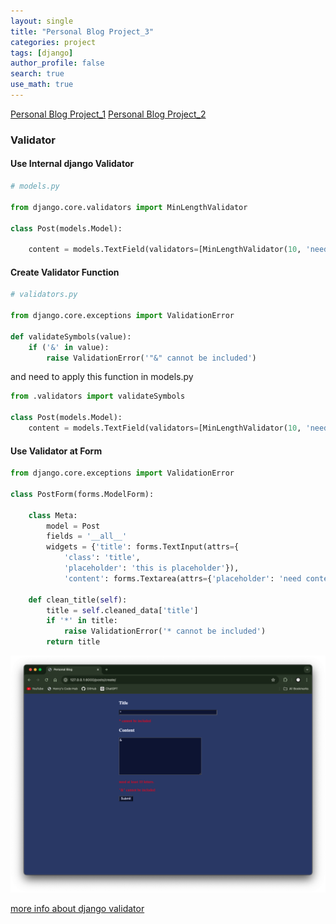 ```yaml
---
layout: single
title: "Personal Blog Project_3"
categories: project
tags: [django]
author_profile: false
search: true
use_math: true
---
```


[Personal Blog Project_1](https://henrychung98.github.io/project/personalBlog1/)
[Personal Blog Project_2](https://henrychung98.github.io/project/personalBlog2/)

### Validator

#### Use Internal django Validator

```python
# models.py

from django.core.validators import MinLengthValidator

class Post(models.Model):

    content = models.TextField(validators=[MinLengthValidator(10, 'need at least 10 letters.')])

```

#### Create Validator Function

```python
# validators.py

from django.core.exceptions import ValidationError

def validateSymbols(value):
    if ('&' in value):
        raise ValidationError('"&" cannot be included')

```
and need to apply this function in models.py

```python
from .validators import validateSymbols

class Post(models.Model):
    content = models.TextField(validators=[MinLengthValidator(10, 'need at least 10 letters.'), validateSymbols])
```

#### Use Validator at Form

```python
from django.core.exceptions import ValidationError

class PostForm(forms.ModelForm):

    class Meta:
        model = Post
        fields = '__all__'
        widgets = {'title': forms.TextInput(attrs={
            'class': 'title',
            'placeholder': 'this is placeholder'}),
            'content': forms.Textarea(attrs={'placeholder': 'need content'})}
    
    def clean_title(self):
        title = self.cleaned_data['title']
        if '*' in title:
            raise ValidationError('* cannot be included')
        return title

```

![des1](/assets/images/2024-07-04-personalBlog3/des1.png)

[more info about django validator](https://docs.djangoproject.com/en/5.0/ref/validators/)